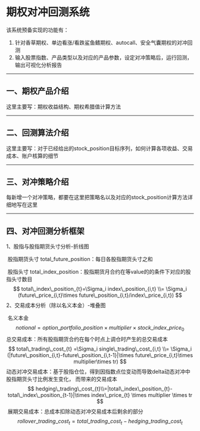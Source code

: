 # 期权对冲回测系统

该系统预备实现的功能有：

1. 针对香草期权、单边看涨/看跌鲨鱼鳍期权、autocall、安全气囊期权的对冲回测
2. 输入股票指数、产品类型以及对应的产品参数，设定对冲策略后，运行回测，输出可视化分析报告

------

## 一、期权产品介绍

这里主要写：期权收益结构、期权希腊值计算方法

------

## 二、回测算法介绍

这里主要写：对于已经给出的stock_position目标序列，如何计算各项收益、交易成本、账户核算的细节

------

## 三、对冲策略介绍

每新增一个对冲策略，都要在这里把策略名以及对应的stock_position计算方法详细地写在这里

------

## 四、对冲回测分析框架

1、股指与股指期货头寸分析-折线图

​	股指期货头寸 total_future_position：每日各股指期货头寸之和

​	股指头寸 total_index_position：股指期货月合约在等value的的条件下对应的股指头寸数目
$$
total\_index\_position_{t}=\Sigma_i index\_position_{i,t} \\= \Sigma_i (future\_price_{i,t}\times future\_position_{i,t}/index\_price_{i,t})
$$
2、交易成本分析（除以名义本金）-堆叠图

​	名义本金
$$
notional=option\_portfolio\_position\times multiplier\times stock\_index\_price_{0}
$$
​	总交易成本：所有股指期货合约在每个时点上调仓时产生的总交易成本
$$
total\_trading\_cost_{t}
=\Sigma_i single\_trading\_cost_{i,t} 
\\= \Sigma_i (|future\_position_{i,t}-future\_position_{i,t-1}|\times future\_price_{i,t}\times multiplier\times tr)
$$
​	动态对冲交易成本：基于股指仓位，得到因指数点位变动而导致delta动态对冲中股指期货头寸比例发生变化，	而带来的交易成本
$$
hedging\_trading\_cost_{t}\\=|total\_index\_position_{t}-total\_index\_position_{t-1}|\times index\_price_{t} \times multiplier \times tr
$$
​	展期交易成本：总成本扣除动态对冲交易成本后剩余的部分
$$
rollover\_trading\_cost_{t}=total\_trading\_cost_{t}-hedging\_trading\_cost_{t}
$$
